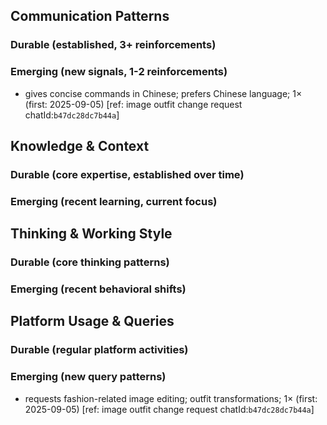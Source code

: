## Communication Patterns
### Durable (established, 3+ reinforcements)

### Emerging (new signals, 1-2 reinforcements)
- gives concise commands in Chinese; prefers Chinese language; 1× (first: 2025-09-05) [ref: image outfit change request chatId:`b47dc28dc7b44a`]

## Knowledge & Context
### Durable (core expertise, established over time)

### Emerging (recent learning, current focus)

## Thinking & Working Style
### Durable (core thinking patterns)

### Emerging (recent behavioral shifts)

## Platform Usage & Queries
### Durable (regular platform activities)

### Emerging (new query patterns)
- requests fashion-related image editing; outfit transformations; 1× (first: 2025-09-05) [ref: image outfit change request chatId:`b47dc28dc7b44a`]